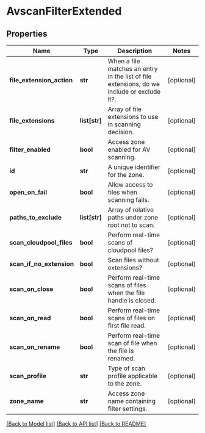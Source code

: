 # AvscanFilterExtended

## Properties
Name | Type | Description | Notes
------------ | ------------- | ------------- | -------------
**file_extension_action** | **str** | When a file matches an entry in the list of file extensions, do we include or exclude it?. | [optional] 
**file_extensions** | **list[str]** | Array of file extensions to use in scanning decision. | [optional] 
**filter_enabled** | **bool** | Access zone enabled for AV scanning. | [optional] 
**id** | **str** | A unique identifier for the zone. | [optional] 
**open_on_fail** | **bool** | Allow access to files when scanning fails. | [optional] 
**paths_to_exclude** | **list[str]** | Array of relative paths under zone root not to scan. | [optional] 
**scan_cloudpool_files** | **bool** | Perform real-time scans of cloudpool files? | [optional] 
**scan_if_no_extension** | **bool** | Scan files without extensions? | [optional] 
**scan_on_close** | **bool** | Perform real-time scans of files when the file handle is closed. | [optional] 
**scan_on_read** | **bool** | Perform real-time scans of files on first file read. | [optional] 
**scan_on_rename** | **bool** | Perform real-time scan of file when the file is renamed. | [optional] 
**scan_profile** | **str** | Type of scan profile applicable to the zone. | [optional] 
**zone_name** | **str** | Access zone name containing filter settings. | [optional] 

[[Back to Model list]](../README.md#documentation-for-models) [[Back to API list]](../README.md#documentation-for-api-endpoints) [[Back to README]](../README.md)


